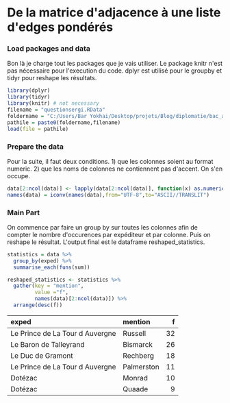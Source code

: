 De la matrice d'adjacence à une liste d'edges pondérés
================

### Load packages and data

Bon là je charge tout les packages que je vais utiliser. Le package knitr n'est pas nécessaire pour l'execution du code. dplyr est utilisé pour le groupby et tidyr pour reshape les résultats.

``` r
library(dplyr)
library(tidyr)
library(knitr) # not necessary
filename = "questionsergi.RData"
foldername = "C:/Users/Bar Yokhai/Desktop/projets/Blog/diplomatie/bac_a_sable/request20190430/"
pathile = paste0(foldername,filename)
load(file = pathile)
```

### Prepare the data

Pour la suite, il faut deux conditions. 1) que les colonnes soient au format numeric. 2) que les noms de colonnes ne contiennent pas d'accent. On s'en occupe.

``` r
data[2:ncol(data)] <- lapply(data[2:ncol(data)], function(x) as.numeric(as.character(x)))
names(data) = iconv(names(data),from="UTF-8",to="ASCII//TRANSLIT")
```

### Main Part

On commence par faire un group by sur toutes les colonnes afin de compter le nombre d'occurences par expéditeur et par colonne. Puis on reshape le résultat. L'output final est le dataframe reshaped\_statistics.

``` r
statistics = data %>% 
  group_by(exped) %>% 
  summarise_each(funs(sum))

reshaped_statistics <- statistics %>%
  gather(key = "mention",
         value ="f",
         names(data)[2:ncol(data)]) %>%
  arrange(desc(f))
```

| exped                           | mention    |    f|
|:--------------------------------|:-----------|----:|
| Le Prince de La Tour d Auvergne | Russell    |   32|
| Le Baron de Talleyrand          | Bismarck   |   26|
| Le Duc de Gramont               | Rechberg   |   18|
| Le Prince de La Tour d Auvergne | Palmerston |   11|
| Dotézac                         | Monrad     |   10|
| Dotézac                         | Quaade     |    9|

